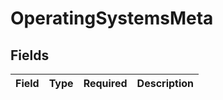# OperatingSystemsMeta


## Fields

| Field       | Type        | Required    | Description |
| ----------- | ----------- | ----------- | ----------- |